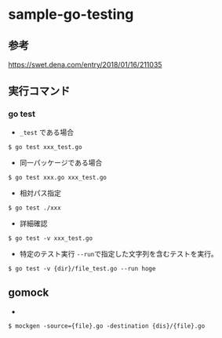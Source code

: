 # sample-go-testing

## 参考
https://swet.dena.com/entry/2018/01/16/211035

## 実行コマンド

### go test
* `_test` である場合
```
$ go test xxx_test.go
```

* 同一パッケージである場合
```
$ go test xxx.go xxx_test.go
```

* 相対パス指定
```
$ go test ./xxx
```

* 詳細確認
```
$ go test -v xxx_test.go
```

* 特定のテスト実行
`--run`で指定した文字列を含むテストを実行。

```
$ go test -v {dir}/file_test.go --run hoge
``` 
## gomock
* 
```
$ mockgen -source={file}.go -destination {dis}/{file}.go
```
